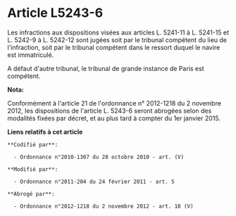 # Article L5243-6

Les infractions aux dispositions                      visées aux articles L. 5241-11 à L. 5241-15 et L. 5242-9 à L. 5242-12
sont jugées soit par le tribunal compétent du lieu de l'infraction, soit par le tribunal compétent dans le ressort duquel le
navire est immatriculé.

A défaut d'autre tribunal, le tribunal de grande instance de Paris est compétent.

**Nota:**

Conformément à l'article 21 de l'ordonnance n° 2012-1218 du 2 novembre 2012, les dispositions de l'article L. 5243-6 seront
abrogées selon des modalités fixées par décret, et au plus tard à compter du 1er janvier 2015.

**Liens relatifs à cet article**

	**Codifié par**:

	  - Ordonnance n°2010-1307 du 28 octobre 2010 - art. (V)

	**Modifié par**:

	  - Ordonnance n°2011-204 du 24 février 2011 - art. 5

	**Abrogé par**:

	  - Ordonnance n°2012-1218 du 2 novembre 2012 - art. 18 (V)
